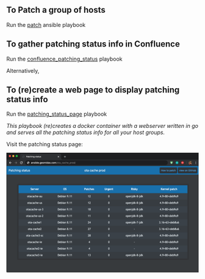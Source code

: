 ## To Patch a group of hosts

Run the [patch](https://github.com/geomidas/macbook/blob/master/ansible/patch.yml) ansible playbook

## To gather patching status info in Confluence
Run the [confluence_patching_status](https://github.com/geomidas/macbook/blob/master/ansible/cunfluence_patching_status.yml) playbook

Alternatively,
## To (re)create a web page to display patching status info
Run the [patching_status_page](https://github.com/geomidas/macbook/blob/master/ansible/patching_status_pages.yml) playbook 

_This playbook (re)creates a docker container with a webserver written in go and serves all the patching status info for all your host groups._

Visit the patching status page:

![patching_status_page](https://github.com/geomidas/debian_patch/blob/master/patching_stat.png?raw=true)
